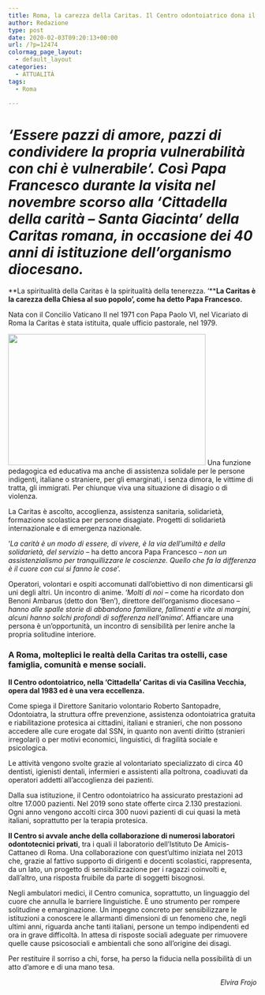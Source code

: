 ```yaml
---
title: Roma, la carezza della Caritas. Il Centro odontoiatrico dona il sorriso.
author: Redazione
type: post
date: 2020-02-03T09:20:13+00:00
url: /?p=12474
colormag_page_layout:
  - default_layout
categories:
  - ATTUALITÀ
tags:
  - Roma

---
```

# _‘Essere pazzi di amore, pazzi di condividere la propria vulnerabilità con chi è vulnerabile’. Così Papa Francesco durante la visita nel novembre scorso alla ‘Cittadella della carità – Santa Giacinta’ della Caritas romana, in occasione dei 40 anni di istituzione dell’organismo diocesano._

**La spiritualità della Caritas è la spiritualità della tenerezza. ‘****La Caritas è la carezza della Chiesa al suo popolo’, come ha detto** **Papa Francesco.**

Nata con il Concilio Vaticano II nel 1971 con Papa Paolo VI, nel Vicariato di Roma la Caritas è stata istituita, quale ufficio pastorale, nel 1979.

<img decoding="async" loading="lazy" class="alignleft wp-image-12476" src="https://progressonline.it/wp-content/uploads/2020/02/poor-1775239_640-300x200.jpg" alt="" width="400" height="266" /> Una funzione pedagogica ed educativa ma anche di assistenza solidale per le persone indigenti, italiane o straniere, per gli emarginati, i senza dimora, le vittime di tratta, gli immigrati. Per chiunque viva una situazione di disagio o di violenza.

La Caritas è ascolto, accoglienza, assistenza sanitaria, solidarietà, formazione scolastica per persone disagiate. Progetti di solidarietà internazionale e di emergenza nazionale.

‘_La carità è un modo di essere, di vivere, è la via dell’umiltà e della solidarietà, del servizio_ &#8211; ha detto ancora Papa Francesco &#8211; _non un assistenzialismo per tranquillizzare le coscienze. Quello che fa la differenza è il cuore con cui si fanno le cose_’.

Operatori, volontari e ospiti accomunati dall’obiettivo di non dimenticarsi gli uni degli altri. Un incontro di anime. ‘_Molti di noi_ – come ha ricordato don Benoni Ambarus (detto don ‘Ben’), direttore dell’organismo diocesano – _hanno alle spalle storie di abbandono familiare, fallimenti e vite ai margini, alcuni hanno solchi profondi di sofferenza nell’anima_’. Affiancare una persona è un’opportunità, un incontro di sensibilità per lenire anche la propria solitudine interiore.

### A Roma, molteplici le realtà della Caritas tra ostelli, case famiglia, comunità e mense sociali.

**Il Centro odontoiatrico, nella ‘Cittadella’ Caritas di via Casilina Vecchia, opera dal 1983 ed è una vera eccellenza.**

Come spiega il Direttore Sanitario volontario Roberto Santopadre, Odontoiatra, la struttura offre prevenzione, assistenza odontoiatrica gratuita e riabilitazione protesica ai cittadini, italiani e stranieri, che non possono accedere alle cure erogate dal SSN, in quanto non aventi diritto (stranieri irregolari) o per motivi economici, linguistici, di fragilità sociale e psicologica.

Le attività vengono svolte grazie al volontariato specializzato di circa 40 dentisti, igienisti dentali, infermieri e assistenti alla poltrona, coadiuvati da operatori addetti all’accoglienza dei pazienti.

Dalla sua istituzione, il Centro odontoiatrico ha assicurato prestazioni ad oltre 17.000 pazienti. Nel 2019 sono state offerte circa 2.130 prestazioni. Ogni anno vengono accolti circa 300 nuovi pazienti di cui quasi la metà italiani, soprattutto per la terapia protesica.

**Il Centro si avvale anche della collaborazione di numerosi laboratori odontotecnici privati**, tra i quali il laboratorio dell’Istituto De Amicis-Cattaneo di Roma. Una collaborazione con quest’ultimo iniziata nel 2013 che, grazie al fattivo supporto di dirigenti e docenti scolastici, rappresenta, da un lato, un progetto di sensibilizzazione per i ragazzi coinvolti e, dall&#8217;altro, una risposta fruibile da parte di soggetti bisognosi.

Negli ambulatori medici, il Centro comunica, soprattutto, un linguaggio del cuore che annulla le barriere linguistiche. È uno strumento per rompere solitudine e emarginazione. Un impegno concreto per sensibilizzare le istituzioni a conoscere le allarmanti dimensioni di un fenomeno che, negli ultimi anni, riguarda anche tanti italiani, persone un tempo indipendenti ed ora in grave difficoltà. In attesa di risposte sociali adeguate per rimuovere quelle cause psicosociali e ambientali che sono all’origine dei disagi.

Per restituire il sorriso a chi, forse, ha perso la fiducia nella possibilità di un atto d’amore e di una mano tesa.

<p style="text-align: right;">
  <em>Elvira Frojo</em>
</p>